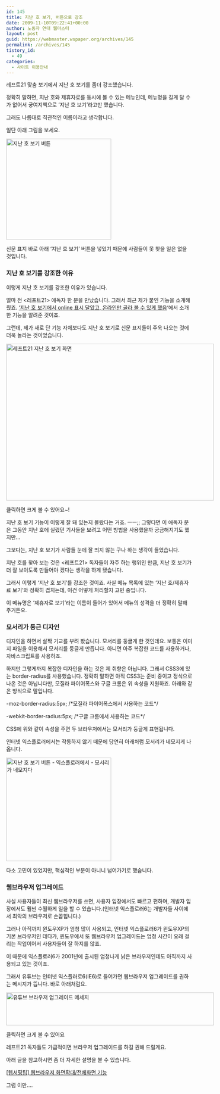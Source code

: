 ```yaml
---
id: 145
title: 지난 호 보기, 버튼으로 강조
date: 2009-11-10T09:22:41+00:00
author: 노동자 연대 웹마스터
layout: post
guid: https://webmaster.wspaper.org/archives/145
permalink: /archives/145
tistory_id:
  - 49
categories:
  - 사이트 이용안내
---
```

레프트21 맞춤 보기에서 지난 호 보기를 좀더 강조했습니다.

정확히 말하면, 지난 호와 제휴자료를 동시에 볼 수 있는 메뉴인데, 메뉴명을 길게 달 수가 없어서 궁여지책으로 ‘지난 호 보기’라고만 했습니다.

그래도 나름대로 직관적인 이름이라고 생각합니다.

일단 아래 그림을 보세요.

<img src="https://webmaster.wspaper.org/wp-content/uploads/1/cfile25.uf.1407F0564D08472A1FF7E1.jpg" class="aligncenter" width="283" height="271" alt="지난 호 보기 버튼" />

신문 표지 바로 아래 ‘지난 호 보기’ 버튼을 넣었기 때문에 사람들이 못 찾을 일은 없을 것입니다.

### 지난 호 보기를 강조한 이유

이렇게 지난 호 보기를 강조한 이유가 있습니다.

얼마 전 <레프트21> 애독자 한 분을 만났습니다. 그래서 최근 제가 붙인 기능을 소개해 줬죠. <a target="_blank" href="https://webmaster.wspaper.org/webmaster/48" class="broken_link">‘지난 호 보기에서 online 표시 달았고, 온라인만 골라 볼 수 있게 했음</a>‘에서 소개한 기능을 알려준 것이죠.

그런데, 제가 새로 단 기능 자체보다도 지난 호 보기로 신문 표지들이 주욱 나오는 것에 더욱 놀라는 것이었습니다.

<div style="width: 570px" class="wp-caption aligncenter">
  <img src="https://webmaster.wspaper.org/wp-content/uploads/1/cfile6.uf.160515564D08472A212958.jpg" width="560" height="421" alt="레프트21 지난 호 보기 화면" />
  
  <p class="wp-caption-text">
    클릭하면 크게 볼 수 있어요~!
  </p>
</div>

지난 호 보기 기능이 이렇게 잘 돼 있는지 몰랐다는 거죠. ㅡㅡ;; 그렇다면 이 애독자 분은 그동안 지난 호에 실렸던 기사들을 보려고 어떤 방법을 사용했을까 궁금해지기도 했지만&#8230;

그보다는, 지난 호 보기가 사람들 눈에 잘 띄지 않는 구나 하는 생각이 들었습니다.

지난 호를 찾아 보는 것은 <레프트21> 독자들이 자주 하는 행위인 만큼, 지난 호 보기가 더 잘 보이도록 만들어야 겠다는 생각을 하게 됐습니다.

그래서 이렇게 ‘지난 호 보기’를 강조한 것이죠. 사실 메뉴 목록에 있는 ‘지난 호/제휴자료 보기’와 정확히 겹치는데, 이건 어떻게 처리할지 고민 중입니다.

이 메뉴명은 ‘제휴자료 보기’라는 이름이 들어가 있어서 메뉴의 성격을 더 정확히 말해 주거든요.

### 모서리가 둥근 디자인

디자인을 하면서 살짝 기교를 부려 봤습니다. 모서리를 둥글게 한 것인데요. 보통은 이미지 파일을 이용해서 모서리를 둥글게 만듭니다. 아니면 아주 복잡한 코드를 사용하거나, 자바스크립트를 사용하죠.

하지만 그렇게까지 복잡한 디자인을 하는 것은 제 취향은 아닙니다. 그래서 CSS3에 있는 border-radius를 사용했습니다. 정확히 말하면 아직 CSS3는 준비 중이고 정식으로 나온 것은 아닙니다만, 모질라 파이어폭스와 구글 크롬은 위 속성을 지원하죠. 아래와 같은 방식으로 말입니다.

-moz-border-radius:5px; /\*모질라 파이어폭스에서 사용하는 코드\*/

-webkit-border-radius:5px; /\*구글 크롬에서 사용하는 코드\*/

CSS에 위와 같이 속성을 주면 두 브라우저에서는 모서리가 둥글게 표현됩니다.

인터넷 익스플로러에서는 작동하지 않기 때문에 당연히 아래처럼 모서리가 네모지게 나옵니다.

<img src="https://webmaster.wspaper.org/wp-content/uploads/1/cfile3.uf.13600A4B4D08472A0AEF47.jpg" class="aligncenter" width="283" height="278" alt="지난 호 보기 버튼 - 익스플로러에서 - 모서리가 네모지다" />

다소 고민이 있었지만, 핵심적인 부분이 아니니 넘어가기로 했습니다.

### 웹브라우저 업그레이드

사실 사용자들이 최신 웹브라우저를 쓰면, 사용자 입장에서도 빠르고 편하며, 개발자 입장에서도 훨씬 수월하게 일을 할 수 있습니다.(인터넷 익스플로러6는 개발자들 사이에서 최악의 브라우저로 손꼽힙니다.)

그러나 아직까지 윈도우XP가 엄청 많이 사용되고, 인터넷 익스플로러6가 윈도우XP의 기본 브라우저인 데다가, 윈도우에서 또 웹브라우저 업그레이드는 엄청 시간이 오래 걸리는 작업이어서 사용자들이 잘 하지를 않죠.

이 때문에 익스플로러6가 2001년에 출시된 엄청나게 낡은 브라우저인데도 아직까지 사용되고 있는 것이죠.

그래서 유튜브는 인터넷 익스플러로6(IE6)로 들어가면 웹브라우저 업그레이드를 권하는 메시지가 뜹니다. 바로 아래처럼요.

<div style="width: 570px" class="wp-caption aligncenter">
  <img src="https://webmaster.wspaper.org/wp-content/uploads/1/cfile6.uf.1867614A4D08472A0695BF.jpg" width="560" height="88" alt="유튜브 브라우저 업그레이드 메세지" />
  
  <p class="wp-caption-text">
    클릭하면 크게 볼 수 있어요
  </p>
</div>

레프트21 독자들도 가급적이면 브라우저 업그레이드를 하길 권해 드릴게요.

아래 글을 참고하시면 좀 더 자세한 설명을 볼 수 있습니다.

<a href="https://webmaster.wspaper.org/webmaster/26" class="entry-title broken_link" rel="bookmark" title="[웹서핑팁] 웹브라우저 화면확대/전체화면 기능">[웹서핑팁] 웹브라우저 화면확대/전체화면 기능</a>

그럼 이만&#8230;.